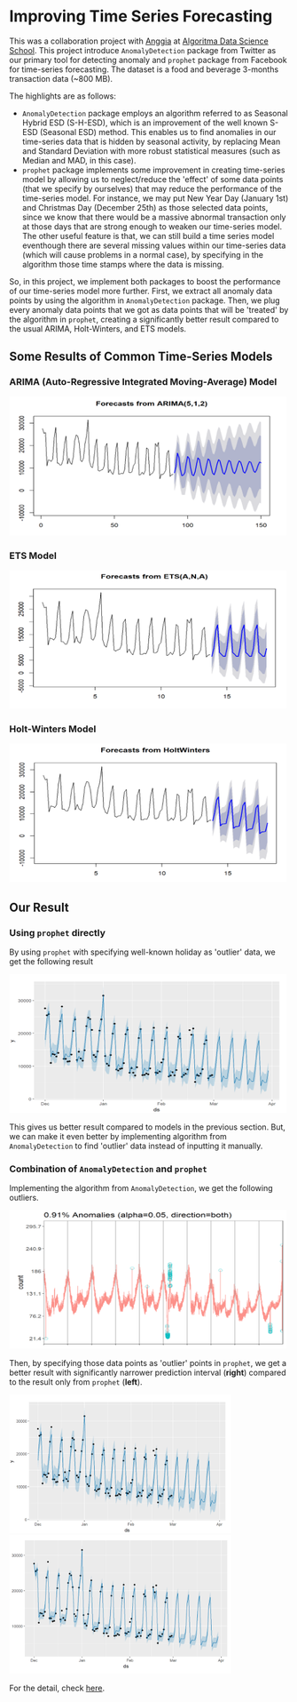 # Improving Time Series Forecasting

This was a collaboration project with [Anggia](https://www.linkedin.com/in/anggia97/) at [Algoritma Data Science School](https://algorit.ma).
This project introduce `AnomalyDetection` package from Twitter as our primary tool for detecting anomaly and `prophet` package from Facebook
for time-series forecasting. The dataset is a food and beverage 3-months transaction data (~800 MB).  

The highlights are as follows:
-   `AnomalyDetection` package employs an algorithm referred to as Seasonal Hybrid ESD (S-H-ESD), which is an improvement of 
    the well known S-ESD (Seasonal ESD) method. This enables us to find anomalies in our time-series data that is hidden by seasonal activity,
    by replacing Mean and Standard Deviation with more robust statistical measures (such as Median and MAD, in this case).
-   `prophet` package implements some improvement in creating time-series model by allowing us to neglect/reduce the 'effect' of some data points 
    (that we specify by ourselves) that may reduce the performance of the time-series model. For instance, we may put New Year Day (January 1st) and 
    Christmas Day (December 25th) as those selected data points, since we know that there would be a massive abnormal transaction only at those days 
    that are strong enough to weaken our time-series model. The other useful feature is that, we can still build a time series model eventhough 
    there are several missing values within our time-series data (which will cause problems in a normal case), by specifying in the algorithm those 
    time stamps where the data is missing.
    
So, in this project, we implement both packages to boost the performance of our time-series model more further. 
First, we extract all anomaly data points by using the algorithm in `AnomalyDetection` package. 
Then, we plug every anomaly data points that we got as data points that will be 'treated' by the algorithm in `prophet`, creating a significantly 
better result compared to the usual ARIMA, Holt-Winters, and ETS models.

## Some Results of Common Time-Series Models 

### ARIMA (Auto-Regressive Integrated Moving-Average) Model

<img src="ARIMA.png" width="500" height="250">

### ETS Model

<img src="ETS.png" width="500" height="250">

### Holt-Winters Model

<img src="Holt-Winters.png" width="500" height="250">

## Our Result

### Using `prophet` directly

By using `prophet` with specifying well-known holiday as 'outlier' data, we get the following result

<img src="prophet.png" width="500" height="250">

This gives us better result compared to models in the previous section. 
But, we can make it even better by implementing algorithm from `AnomalyDetection` to find 'outlier' data instead of inputting it manually.

### Combination of `AnomalyDetection` and `prophet`

Implementing the algorithm from `AnomalyDetection`, we get the following outliers. 

<img src="anomaly.png" width="500" height="250">

Then, by specifying those data points as 'outlier' points in `prophet`, we get a better result with significantly narrower prediction interval (**right**) compared to the result only from `prophet` (**left**).

<img src="prophet.png" width="400" height="250"> <img src="prophet combination.png" width="400" height="250">

For the detail, check [here](prophet&AnomalyDetection.Rmd). 
